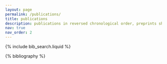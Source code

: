 ```yaml
---
layout: page
permalink: /publications/
title: publications
description: publications in reversed chronological order, preprints shown on the top of the list. See also my <a href="https://arxiv.org/search/?searchtype=author&query=Acciarri%2C+C"> arXiv record </a>
nav: true
nav_order: 2
---
```


<!-- _pages/publications.md -->

<!-- Bibsearch Feature -->

{% include bib_search.liquid %}

<div class="publications">

{% bibliography %}

</div>
